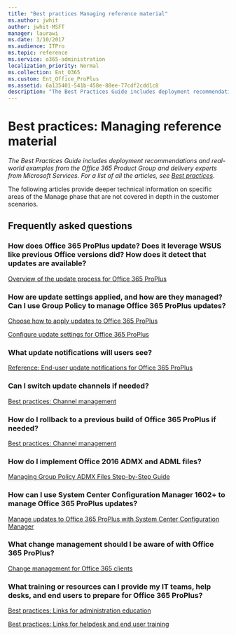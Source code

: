 ```yaml
---
title: "Best practices Managing reference material"
ms.author: jwhit
author: jwhit-MSFT
manager: laurawi
ms.date: 3/10/2017
ms.audience: ITPro
ms.topic: reference
ms.service: o365-administration
localization_priority: Normal
ms.collection: Ent_O365
ms.custom: Ent_Office_ProPlus
ms.assetid: 6a135401-541b-458e-88ee-77cdf2cdd1c8
description: "The Best Practices Guide includes deployment recommendations and real-world examples from the Office 365 Product Group and delivery experts from Microsoft Services. For a list of all the articles, see Best practices."
---
```


# Best practices: Managing reference material

 *The Best Practices Guide includes deployment recommendations and real-world examples from the Office 365 Product Group and delivery experts from Microsoft Services. For a list of all the articles, see [Best practices](best-practices.md).* 
  
The following articles provide deeper technical information on specific areas of the Manage phase that are not covered in depth in the customer scenarios.
  
## Frequently asked questions

### How does Office 365 ProPlus update? Does it leverage WSUS like previous Office versions did? How does it detect that updates are available?

[Overview of the update process for Office 365 ProPlus](https://technet.microsoft.com/en-us/library/dn761709.aspx)
  
### How are update settings applied, and how are they managed? Can I use Group Policy to manage Office 365 ProPlus updates?

[Choose how to apply updates to Office 365 ProPlus](https://technet.microsoft.com/en-us/library/dn761707.aspx)
  
[Configure update settings for Office 365 ProPlus](https://technet.microsoft.com/en-us/library/dn761708.aspx)
  
### What update notifications will users see?

[Reference: End-user update notifications for Office 365 ProPlus](https://technet.microsoft.com/en-us/library/dn761706.aspx)
  
### Can I switch update channels if needed?

[Best practices: Channel management](best-practices-channel-management.md)
  
### How do I rollback to a previous build of Office 365 ProPlus if needed?

[Best practices: Channel management](best-practices-channel-management.md)
  
### How do I implement Office 2016 ADMX and ADML files?

[Managing Group Policy ADMX Files Step-by-Step Guide](https://technet.microsoft.com/en-us/library/cc709647%28v=ws.10%29.aspx?f=255&amp;MSPPError=-2147217396)
  
### How can I use System Center Configuration Manager 1602+ to manage Office 365 ProPlus updates?

[Manage updates to Office 365 ProPlus with System Center Configuration Manager](https://technet.microsoft.com/en-us/library/mt628083.aspx)
  
### What change management should I be aware of with Office 365 ProPlus?

[Change management for Office 365 clients](https://technet.microsoft.com/en-us/library/mt584223.aspx)
  
### What training or resources can I provide my IT teams, help desks, and end users to prepare for Office 365 ProPlus?

[Best practices: Links for administration education](best-practices-links-for-administration-education.md)
  
[Best practices: Links for helpdesk and end user training](best-practices-links-for-helpdesk-and-end-user-training.md)
  

